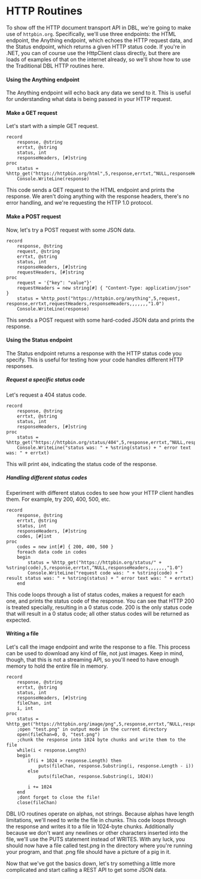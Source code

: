 # HTTP Routines
<!--I think we need more intro here. This section seems to assume knowledge the reader may not have. For example, what does the HTTP API do? What is httpbin.org? What are endpoints?-->
To show off the HTTP document transport API in DBL, we're going to make use of `httpbin.org`. Specifically, we'll use three endpoints: the HTML endpoint, the Anything endpoint, which echoes the HTTP request data, and the Status endpoint, which returns a given HTTP status code. If you're in .NET, you can of course use the HttpClient class directly, but there are loads of examples of that on the internet already, so we'll show how to use the Traditional DBL HTTP routines here.

#### Using the Anything endpoint
<!--Correct heading level?-->
The Anything endpoint will echo back any data we send to it. This is useful for understanding what data is being passed in your HTTP request.

#### Make a GET request

Let's start with a simple GET request.

```dbl
record
    response, @string
    errtxt, @string
    status, int
    responseHeaders, [#]string
proc
    status = %http_get("https://httpbin.org/html",5,response,errtxt,^NULL,responseHeaders,,,,,,,"1.0")
    Console.WriteLine(response)
```

This code sends a GET request to the HTML endpoint and prints the response. We aren't doing anything with the response headers, there's no error handling, and we're requesting the HTTP 1.0 protocol. 

#### Make a POST request

Now, let's try a POST request with some JSON data.

```dbl
record
    response, @string
    request, @string
    errtxt, @string
    status, int
    responseHeaders, [#]string
    requestHeaders, [#]string
proc
    request = '{"key": "value"}'
    requestHeaders = new string[#] { "Content-Type: application/json" }
    status = %http_post("https://httpbin.org/anything",5,request, response,errtxt,requestHeaders,responseHeaders,,,,,,,"1.0")
    Console.WriteLine(response)
```

This sends a POST request with some hard-coded JSON data and prints the response.

#### Using the Status endpoint

The Status endpoint returns a response with the HTTP status code you specify. This is useful for testing how your code handles different HTTP responses.

##### Request a specific status code

Let's request a 404 status code.

```dbl
record
    response, @string
    errtxt, @string
    status, int
    responseHeaders, [#]string
proc
    status = %http_get("https://httpbin.org/status/404",5,response,errtxt,^NULL,responseHeaders,,,,,,,"1.0")
    Console.WriteLine("status was: " + %string(status) + " error text was: " + errtxt)
```

This will print `404`, indicating the status code of the response.

##### Handling different status codes

Experiment with different status codes to see how your HTTP client handles them. For example, try 200, 400, 500, etc.

```dbl
record
    response, @string
    errtxt, @string
    status, int
    responseHeaders, [#]string
    codes, [#]int
proc
    codes = new int[#] { 200, 400, 500 }
    foreach data code in codes
    begin
        status = %http_get("https://httpbin.org/status/" + %string(code),5,response,errtxt,^NULL,responseHeaders,,,,,,,"1.0")
        Console.WriteLine("request code was: " + %string(code) + " result status was: " + %string(status) + " error text was: " + errtxt)
    end
```

This code loops through a list of status codes, makes a request for each one, and prints the status code of the response. You can see that HTTP 200 is treated specially, resulting in a 0 status code. 200 is the only status code that will result in a 0 status code; all other status codes will be returned as expected.

#### Writing a file

Let's call the image endpoint and write the response to a file. This process can be used to download any kind of file, not just images. Keep in mind, though, that this is not a streaming API, so you'll need to have enough memory to hold the entire file in memory.

```dbl
record
    response, @string
    errtxt, @string
    status, int
    responseHeaders, [#]string
    fileChan, int
    i, int
proc
    status = %http_get("https://httpbin.org/image/png",5,response,errtxt,^NULL,responseHeaders,,,,,,,"1.0")
    ;open "test.png" in output mode in the current directory
    open(fileChan=0, O, "test.png")
    ;chunk the response into 1024 byte chunks and write them to the file
    while(i < response.Length)
    begin
        if(i + 1024 > response.Length) then
            puts(fileChan, response.Substring(i, response.Length - i))
        else
            puts(fileChan, response.Substring(i, 1024))
        
        i += 1024
    end
    ;dont forget to close the file!
    close(fileChan)
```

DBL I/O routines operate on alphas, not strings. Because alphas have length limitations, we'll need to write the file in chunks. This code loops through the response and writes it to a file in 1024-byte chunks. Additionally because we don't want any newlines or other characters inserted into the file, we'll use the PUTS statement instead of WRITES. With any luck, you should now have a file called test.png in the directory where you're running your program, and that .png file should have a picture of a pig in it. 

Now that we've got the basics down, let's try something a little more complicated and start calling a REST API to get some JSON data.